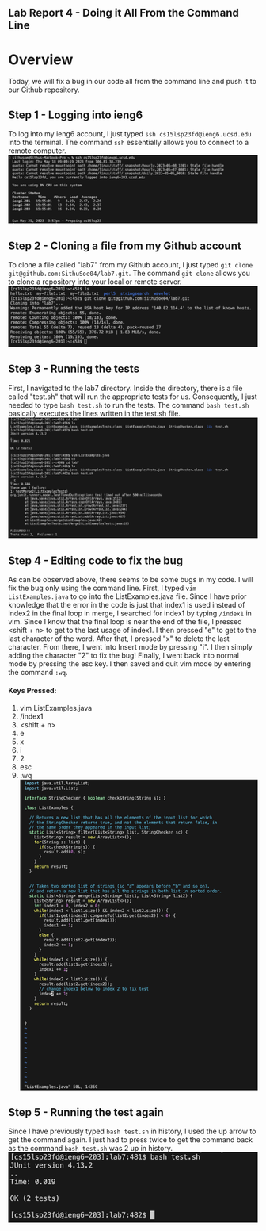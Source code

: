 ## Lab Report 4 - Doing it All From the Command Line

# Overview
Today, we will fix a bug in our code all from the command line and push it to our Github repository. 

## Step 1 - Logging into ieng6
To log into my ieng6 account, I just typed ``ssh cs15lsp23fd@ieng6.ucsd.edu`` into the terminal. The command ``ssh`` essentially allows you to connect to a remote computer. 
![ieng6](ssh.png)

## Step 2 - Cloning a file from my Github account
To clone a file called "lab7" from my Github account, I just typed ``git clone git@github.com:SithuSoe04/lab7.git``. The command ``git clone`` allows you to clone a repository into your local or remote server.
![gitclone](gitclone.png)

## Step 3 - Running the tests
First, I navigated to the lab7 directory. Inside the directory, there is a file called "test.sh" that will run the appropriate tests for us. Consequently, I just needed to type ``bash test.sh`` to run the tests. The command  ``bash test.sh`` basically executes the lines written in the test.sh file.
![junitfail](junitfail.png)

## Step 4 - Editing code to fix the bug
As can be observed above, there seems to be some bugs in my code. I will fix the bug only using the command line. First, I typed ``vim ListExamples.java`` to go into the ListExamples.java file. Since I have prior knowledge that the error in the code is just that index1 is used instead of index2 in the final loop in merge, I searched for index1 by typing ``/index1`` in vim. Since I know that the final loop is near the end of the file, I pressed <shift + n> to get to the last usage of index1. I then pressed "e" to get to the last character of the word. After that, I pressed "x" to delete the last character. From there, I went into Insert mode by pressing "i". I then simply adding the character "2" to fix the bug! Finally, I went back into normal mode by pressing the esc key. I then saved and quit vim mode by entering the command ``:wq``. 

#### Keys Pressed:
1. vim ListExamples.java <enter>
2. /index1 <enter>
3. <shift + n>
4. e
5. x
6. i
7. 2
8. esc
9. :wq 
![vim](vim.png)

## Step 5 - Running the test again
Since I have previously typed ``bash test.sh`` in history, I used the up arrow to get the command again. I just had to press <up> twice to get the command back as the command ``bash test.sh`` was 2 up in history. 
![rerunning](rerunning.png)

